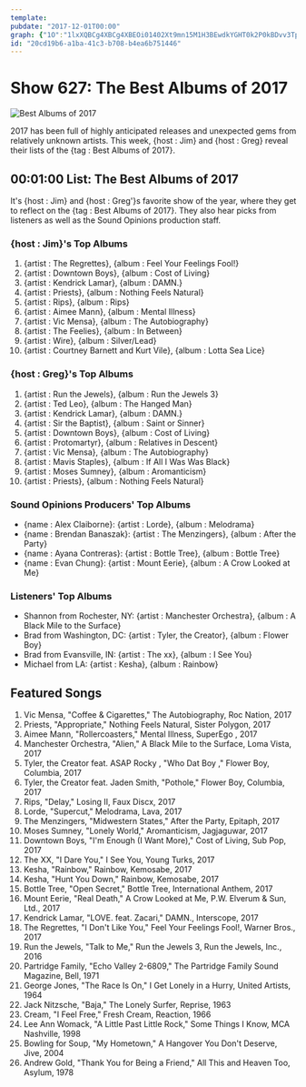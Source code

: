 ```yaml
---
template: 
pubdate: "2017-12-01T00:00"
graph: {"1O":"1lxXQBCg4XBCg4XBEOi01402Xt9mn15M1H3BEwdkYGHT0k2P0kBDvv3TpmGSBrLs9UQ0TE9eDWt9nszmOh9cRlH7I0gf2iJn1XuLBHIYhDfLUoJHeEixdL7dNHb0ftixhGN8jF4snk5VBI11CGJNRT09ejxBL7dYFAWjUGrAGG0LDFfSqKKs3yW11vDWzZBY2qgcO0y0QfhwLbrDuMBFaR8Bb7Rl56wCClNWvWBLlMkgzuRW"}
id: "20cd19b6-a1ba-41c3-b708-b4ea6b751446"
---
```






# Show 627: The Best Albums of 2017

![Best Albums of 2017](https://static.soundopinions.org/images/2017/bestof2017_web.jpg)

2017 has been full of highly anticipated releases and unexpected gems from relatively unknown artists. This week, {host : Jim} and {host : Greg} reveal their lists of the {tag : Best Albums of 2017}.



## 00:01:00 List: The Best Albums of 2017

It's {host : Jim} and {host : Greg'}s favorite show of the year, where they get to reflect on the {tag : Best Albums of 2017}. They also hear picks from listeners as well as the Sound Opinions production staff.


### {host : Jim}'s Top Albums

1. {artist : The Regrettes}, {album : Feel Your Feelings Fool!}
2. {artist : Downtown Boys}, {album : Cost of Living}
3. {artist : Kendrick Lamar}, {album : DAMN.}
4. {artist : Priests}, {album : Nothing Feels Natural}
5. {artist : Rips}, {album : Rips}
6. {artist : Aimee Mann}, {album : Mental Illness}
7. {artist : Vic Mensa}, {album : The Autobiography}
8. {artist : The Feelies}, {album : In Between}
9. {artist : Wire}, {album : Silver/Lead}
10. {artist : Courtney Barnett and Kurt Vile}, {album : Lotta Sea Lice}


### {host : Greg}'s Top Albums

1. {artist : Run the Jewels}, {album : Run the Jewels 3}
2. {artist : Ted Leo}, {album : The Hanged Man}
3. {artist : Kendrick Lamar}, {album : DAMN.}
4. {artist : Sir the Baptist}, {album : Saint or Sinner}
5. {artist : Downtown Boys}, {album : Cost of Living}
6. {artist : Protomartyr}, {album : Relatives in Descent}
7. {artist : Vic Mensa}, {album : The Autobiography}
8. {artist : Mavis Staples}, {album : If All I Was Was Black}
9. {artist : Moses Sumney}, {album : Aromanticism}
10. {artist : Priests}, {album : Nothing Feels Natural}


### Sound Opinions Producers' Top Albums

- {name : Alex Claiborne}: {artist : Lorde}, {album : Melodrama}
- {name : Brendan Banaszak}: {artist : The Menzingers}, {album : After the Party}
- {name : Ayana Contreras}: {artist : Bottle Tree}, {album : Bottle Tree}
- {name : Evan Chung}: {artist : Mount Eerie}, {album : A Crow Looked at Me}


### Listeners' Top Albums

- Shannon from Rochester, NY: {artist : Manchester Orchestra}, {album : A Black Mile to the Surface}
- Brad from Washington, DC: {artist : Tyler, the Creator}, {album : Flower Boy}
- Brad from Evansville, IN: {artist : The xx}, {album : I See You}
- Michael from LA: {artist : Kesha}, {album : Rainbow}



## Featured Songs

1. Vic Mensa, "Coffee & Cigarettes," The Autobiography, Roc Nation, 2017
2. Priests, "Appropriate," Nothing Feels Natural, Sister Polygon, 2017
3. Aimee Mann, "Rollercoasters," Mental Illness, SuperEgo , 2017
4. Manchester Orchestra, "Alien," A Black Mile to the Surface, Loma Vista, 2017
5. Tyler, the Creator feat. ASAP Rocky , "Who Dat Boy ," Flower Boy, Columbia, 2017
6. Tyler, the Creator feat. Jaden Smith, "Pothole," Flower Boy, Columbia, 2017
7. Rips, "Delay," Losing II, Faux Discx, 2017
8. Lorde, "Supercut," Melodrama, Lava, 2017
9. The Menzingers, "Midwestern States," After the Party, Epitaph, 2017
10. Moses Sumney, "Lonely World," Aromanticism, Jagjaguwar, 2017
11. Downtown Boys, "I'm Enough (I Want More)," Cost of Living, Sub Pop, 2017
12. The XX, "I Dare You," I See You, Young Turks, 2017
13. Kesha, "Rainbow," Rainbow, Kemosabe, 2017
14. Kesha, "Hunt You Down," Rainbow, Kemosabe, 2017
15. Bottle Tree, "Open Secret," Bottle Tree, International Anthem, 2017
16. Mount Eerie, "Real Death," A Crow Looked at Me, P.W. Elverum & Sun, Ltd., 2017
17. Kendrick Lamar, "LOVE. feat. Zacari," DAMN., Interscope, 2017
18. The Regrettes, "I Don't Like You," Feel Your Feelings Fool!, Warner Bros., 2017
19. Run the Jewels, "Talk to Me," Run the Jewels 3, Run the Jewels, Inc., 2016
20. Partridge Family, "Echo Valley 2-6809," The Partridge Family Sound Magazine, Bell, 1971
21. George Jones, "The Race Is On," I Get Lonely in a Hurry, United Artists, 1964
22. Jack Nitzsche, "Baja," The Lonely Surfer, Reprise, 1963
23. Cream, "I Feel Free," Fresh Cream, Reaction, 1966
24. Lee Ann Womack, "A Little Past Little Rock," Some Things I Know, MCA Nashville, 1998
25. Bowling for Soup, "My Hometown," A Hangover You Don't Deserve, Jive, 2004
26. Andrew Gold, "Thank You for Being a Friend," All This and Heaven Too, Asylum, 1978